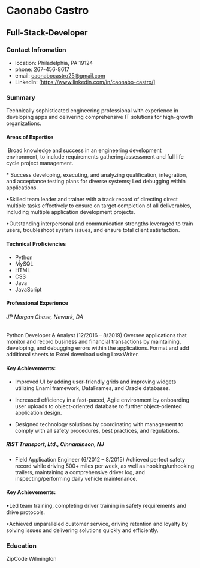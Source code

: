 # Caonabo Castro
## Full-Stack-Developer
### Contact Infromation
* location: Philadelphia, PA 19124
* phone:  267-456-8617 
* email: caonabocastro25@gmail.com 
* LinkedIn: [https://www.linkedin.com/in/caonabo-castro/]

### Summary
Technically sophisticated engineering professional with experience in developing apps and delivering comprehensive IT solutions for high-growth organizations.
 
#### Areas of Expertise
 
​ ​Broad knowledge and success in an engineering development environment, to include requirements gathering/assessment and full life cycle project management. 
 
​* ​Success developing, executing, and analyzing qualification, integration, and acceptance testing plans for diverse systems; Led debugging within applications.  
 
​•​Skilled team leader and trainer with a track record of directing direct multiple tasks effectively to ensure on target completion of all deliverables, including multiple application development projects.  
 
​•​Outstanding interpersonal and communication strengths leveraged to train users, troubleshoot system issues, and ensure total client satisfaction. 
 
#### Technical Proficiencies
 
* Python
* MySQL 
* HTML 
* CSS 
* Java 
* JavaScript 
 
#### Professional Experience
###### JP Morgan Chase, Newark, DA
Python Developer & Analyst (12/2016 – 8/2019)
Oversee applications that monitor and record business and financial transactions by maintaining, developing, and debugging errors within the applications. Format and add additional sheets to Excel download using LxsxWriter.
 
#### Key Achievements:
 
 * ​Improved UI by adding user-friendly grids and improving widgets utilizing Enaml framework, DataFrames, and Oracle databases.  
 
* ​Increased efficiency in a fast-paced, Agile environment by onboarding user uploads to object-oriented database to further object-oriented application design.  
 
* ​Designed technology solutions by coordinating with management to comply with all safety procedures, best practices, and regulations.  
 
##### RIST Transport, Ltd., Cinnaminson, NJ
* Field Application Engineer (6/2012 – 8/2015)
Achieved perfect safety record while driving 500+ miles per week, as well as hooking/unhooking trailers, maintaining a comprehensive driver log, and inspecting/performing daily vehicle maintenance.
 
#### Key Achievements:
 
​•​Led team training, completing driver training in safety requirements and drive protocols.  
 
​•​Achieved unparalleled customer service, driving retention and loyalty by solving issues and delivering solutions quickly and efficiently.  
 
### Education
 
ZipCode Wilmington 